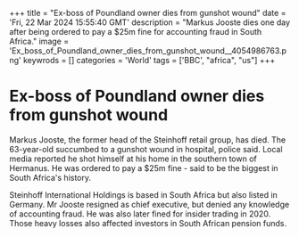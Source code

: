 +++
title = "Ex-boss of Poundland owner dies from gunshot wound"
date = 'Fri, 22 Mar 2024 15:55:40 GMT'
description = "Markus Jooste dies one day after being ordered to pay a $25m fine for accounting fraud in South Africa."
image = 'Ex_boss_of_Poundland_owner_dies_from_gunshot_wound__4054986763.png'
keywrods =  []
categories = 'World'
tags = ['BBC', "africa", "us"]
+++

# Ex-boss of Poundland owner dies from gunshot wound

Markus Jooste, the former head of the Steinhoff retail group, has died.
The 63-year-old succumbed to a gunshot wound in hospital, police said.
Local media reported he shot himself at his home in the southern town of Hermanus.
He was ordered to pay a $25m fine - said to be the biggest in South Africa's history.

Steinhoff International Holdings is based in South Africa but also listed in Germany.
Mr Jooste resigned as chief executive, but denied any knowledge of accounting fraud.
He was also later fined for insider trading in 2020.
Those heavy losses also affected investors in South African pension funds.


